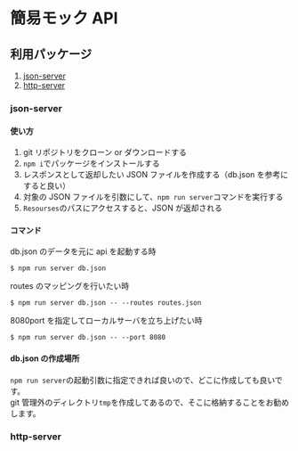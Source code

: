 # 簡易モック API

## 利用パッケージ

1. [json-server](https://github.com/typicode/json-server)
1. [http-server](https://www.npmjs.com/package/http-server)

### json-server

#### 使い方

1. git リポジトリをクローン or ダウンロードする
1. `npm i`でパッケージをインストールする
1. レスポンスとして返却したい JSON ファイルを作成する（db.json を参考にすると良い）
1. 対象の JSON ファイルを引数にして、`npm run server`コマンドを実行する
1. `Resourses`のパスにアクセスすると、JSON が返却される

#### コマンド

db.json のデータを元に api を起動する時

```
$ npm run server db.json
```

routes のマッピングを行いたい時

```
$ npm run server db.json -- --routes routes.json
```

8080port を指定してローカルサーバを立ち上げたい時

```
$ npm run server db.json -- --port 8080
```

#### db.json の作成場所

`npm run server`の起動引数に指定できれば良いので、どこに作成しても良いです。  
git 管理外のディレクトリ`tmp`を作成してあるので、そこに格納することをお勧めします。

### http-server
